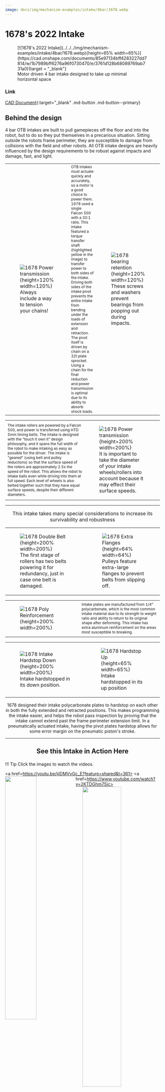 ```yaml
---
image: docs/img/mechanism-examples/intake/4bar/1678.webp
---
```


<style>

td, th , table{
   border: none!important;
}

td{
  text-align: left !important;
  vertical-align: middle !important;
}

table tr:hover{
    background-color: transparent !important;
}

</style>

# 1678's 2022 Intake

<figure markdown="span">
[![1678's 2022 Intake](../../../img/mechanism-examples/intake/4bar/1678.webp){height=65% width=65%}](https://cad.onshape.com/documents/85e97134bff4283227dd7814/w/1b7989bff6276a96f0730470/e/3761d128b68089769ab731a0){target = "_blank"}
<figcaption>Motor driven 4 bar intake designed to take up minimal horizontal space</figcaption>
</figure>

### Link

[CAD Document](https://cad.onshape.com/documents/85e97134bff4283227dd7814/w/1b7989bff6276a96f0730470/e/3761d128b68089769ab731a0 "CAD Document Link"){:target="_blank" .md-button .md-button--primary}

## Behind the design

4 bar OTB intakes are built to pull gamepieces off the floor and into the robot, but to do so they put themselves in a precarious situation. Sitting outside the robots frame perimeter, they are susceptible to damage from collisions with the field and other robots. All OTB intake designs are heavily influenced by the design requirements to be robust against impacts and damage, fast, and light.

||||
|:-:|:-:|:-:|
|<figure>![1678 Power transmission](../../../img/mechanism-examples/intake/4bar/1678/1678powerbetter.webp){height=120% width=120%}<figcaption> Always include a way to tension your chains! </figcaption></figure>|<span style="font-size:0.75rem;"> OTB intakes must actuate quickly and accurately, so a motor is a good choice to power them. 1678 used a single Falcon 500 with a 30:1 ratio. This intake featured a torque transfer shaft (highlighted yellow in the image) to transfer power to both sides of the intake. Driving both sides of the intake pivot prevents the entire intake from bending under the loads of extension and retraction. The pivot itself is driven by chain on a 32t plate sprocket. Using a chain for the final reduction and power transmission is optimal due to its ability to absorb shock loads.</span>|<figure>![1678 bearing retention](../../../img/mechanism-examples/intake/4bar/1678/1678bearingretention.webp){height=120% width=120%}<figcaption> These screws and washers prevent bearings from popping out during impacts. </figcaption></figure>|

|||
|:-:|:-:|
|<span style="font-size:0.75rem;"> The intake rollers are powered by a Falcon 500, and power is transferred using HTD 5mm timing belts. The intake is designed with the "touch it own it" design philosophy, and it spans the full width of the robot to make intaking as easy as possible for the driver. The intake is "geared" (using belt and pulley reductions) so that the surface speed of the rollers are approximately 2.5x the speed of the robot. This allows the robot to intake balls even while driving into them at full speed. Each level of wheels is also belted together such that they have equal surface speeds, despite their different diameters. </span>|<figure>![1678 Power transmission](../../../img/mechanism-examples/intake/4bar/1678/1678rollerpower.webp){height=200% width=200%}<figcaption>It is important to take the diameter of your intake wheels/rollers into account because it may effect their surface speeds.</figcaption></figure>|

***
<p style="text-align: center; font-size:1rem">This intake takes many special considerations to increase its survivability and robustness</p>

|||
|:-:|:-:|
|<figure>![1678 Double Belt](../../../img/mechanism-examples/intake/4bar/1678/doublebelt.webp){height=200% width=200%}<figcaption>The first stage of rollers has two belts powering it for redundancy, just in case one belt is damaged.</figcaption></figure>|<figure>![1678 Extra Flanges](../../../img/mechanism-examples/intake/4bar/1678/bigflanges.webp){height=64% width=64%}<figcaption>Pulleys feature extra-large flanges to prevent belts from slipping off.</figcaption></figure>|

|||
|:-:|:-:|
|<figure>![1678 Poly Reinforcement](../../../img/mechanism-examples/intake/4bar/1678/1678poly.webp){height=200% width=200%}</figure>|<span style="font-size: .75rem">Intake plates are manufactured from 1/4" polycarbonate, which is the most common intake material due to its strength to weight ratio and ability to return to its original shape after deforming. This intake has extra aluminum reinforcement on the areas most susceptible to breaking.</span>|

|||
|:-:|:-:|
|<figure>![1678 Intake Hardstop Down](../../../img/mechanism-examples/intake/4bar/1678/1678hardstopdown.webp){height=200% width=200%}<figcaption>Intake hardstopped in its down position.</figcaption></figure>|<figure>![1678 Hardstop Up](../../../img/mechanism-examples/intake/4bar/1678/1678hardstopup.webp){height=65% width=65%}<figcaption>Intake hardstopped in its up position</figcaption></figure>|

<p style= "text-align: center; font-height: .75rem"> 1678 designed their intake polycarbonate plates to hardstop on each other in both the fully extended and retracted positions. This makes programming the intake easier, and helps the robot pass inspection by proving that the intake cannot extend past the frame perimeter extension limit. In a pneumatically actuated intake, having the pivot plates hardstop allows for some error margin on the pneumatic piston's stroke.</p>

***

## <p style="text-align: center;"> See this Intake in Action Here </p>

!!! Tip
    Click the images to watch the videos.

<a href=https://youtu.be/ijiDMVvGc_E?feature=shared&t=361> <img align="left" src="/img/mechanism-examples/shooter/1678-shooter/1678btb.webp" style="width:45%"></a> <a href=https://www.youtube.com/watch?v=2KTDGhm7Sjc><img align="right" src=/img/mechanism-examples/shooter/1678-shooter/1678matchvid22.webp style="width:50%"></a>


<br>